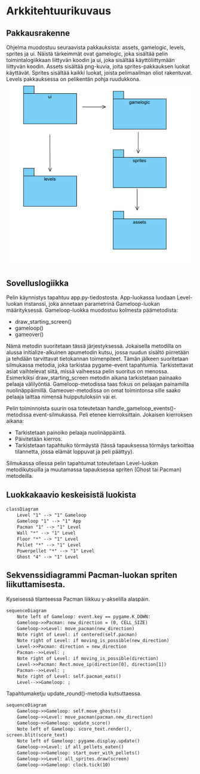 # Arkkitehtuurikuvaus
## Pakkausrakenne
Ohjelma muodostuu seuraavista pakkauksista: assets, gamelogic, levels, sprites ja ui. Näistä tärkeimmät ovat gamelogic, joka sisältää pelin toimintalogiikkaan liittyvän koodin ja ui, joka sisältää käyttöliittymään liittyvän koodin. Assets sisältää png-kuvia, joita sprites-pakkauksen luokat käyttävät. Sprites sisältää kaikki luokat, joista pelimaailman oliot rakentuvat. Levels pakkauksessa on pelikentän pohja ruudukkona.
![Pakkauskaavio](https://github.com/henriimmonen/ot-harjoitustyo/blob/master/dokumentaatio/kuvat/pakkauskaavio.png)

## Sovelluslogiikka
Pelin käynnistys tapahtuu app.py-tiedostosta. App-luokassa luodaan Level-luokan instanssi, joka annetaan parametrinä Gameloop-luokan määrityksessä. Gameloop-luokka muodostuu kolmesta päämetodista: 
- draw_starting_screen()
- gameloop()
- gameover()

Nämä metodin suoritetaan tässä järjestyksessä. Jokaisella metodilla on alussa initialize-alkuinen apumetodin kutsu, jossa ruudun sisältö piirretään ja tehdään tarvittavat tietokannan toimenpiteet. Tämän jälkeen suoritetaan silmukassa metodia, joka tarkistaa pygame-event tapahtumia. Tarkistettavat asiat vaihtelevat siitä, missä vaiheessa pelin suoritus on menossa. Esimerkiksi draw_starting_screen metodin aikana tarkistetaan painaako pelaaja välilyöntiä. Gameloop-metodissa taas fokus on pelaajan painamilla nuolinäppäimillä. Gameover-metodissa on omat toimintonsa sille saako pelaaja laittaa nimensä huipputuloksiin vai ei.

Pelin toiminnoista suurin osa toteutetaan handle_gameloop_events()-metodissa event-silmukassa. Peli etenee kierroksittain. Jokaisen kierroksen aikana:
- Tarkistetaan painoiko pelaaja nuolinäppäintä.
- Päivitetään kierros.
- Tarkistetaan tapahtuiko törmäystä (tässä tapauksessa törmäys tarkoittaa tilannetta, jossa elämät loppuvat ja peli päättyy).

Silmukassa ollessa pelin tapahtumat toteutetaan Level-luokan metodikutsuilla ja muutamassa tapauksessa spriten (Ghost tai Pacman) metodeilla.

## Luokkakaavio keskeisistä luokista
```mermaid
classDiagram
	Level "1" --> "1" Gameloop
	Gameloop "1" --> "1" App
	Pacman "1" --> "1" Level
	Wall "*" --> "1" Level
	Floor "*" --> "1" Level
	Pellet "*" --> "1" Level
	Powerpellet "*" --> "1" Level
	Ghost "4" --> "1" Level
```

## Sekvenssidiagrammi Pacman-luokan spriten liikuttamisesta. 
Kyseisessä tilanteessa Pacman liikkuu y-akselilla alaspäin.
```mermaid
sequenceDiagram
	Note left of Gameloop: event.key == pygame.K_DOWN:
	Gameloop->>Pacman: new_direction = (0, CELL_SIZE)
	Gameloop->>Level: move_pacman(new_direction)
	Note right of Level: if centered(self.pacman)
	Note right of Level: if moving_is_possible(new_direction)
	Level->>Pacman: direction = new_direction
	Pacman-->>Level: ;
	Note right of Level: if moving_is_possible(direction)
	Level->>Pacman: Rect.move_ip(direction[0], direction[1])
	Pacman-->>Level: ;
	Note right of Level: self.pacman_eats()
	Level-->>Gameloop: ;
```
Tapahtumaketju update_round()-metodia kutsuttaessa.
```mermaid
sequenceDiagram
	Gameloop->>Gameloop: self.move_ghosts()
	Gameloop->>Level: move_pacman(pacman.new_direction)
	Gameloop->>Gameloop: update_score()
	Note left of Gameloop: score_text.render(), screen.blit(score_text)
	Note left of Gameloop: pygame.display.update()
	Gameloop->>Level: if all_pellets_eaten()
	Gameloop->>Gameloop: start_over_with_pellets()
	Gameloop->>Level: all_sprites.draw(screen)
	Gameloop->>Gameloop: clock.tick(10)
```
